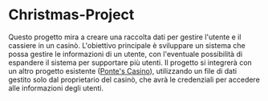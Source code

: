 # Christmas-Project

Questo progetto mira a creare una raccolta dati per gestire l'utente e il cassiere in un casinò. L'obiettivo principale è sviluppare un sistema che possa gestire le informazioni di un utente, con l'eventuale possibilità di espandere il sistema per supportare più utenti. Il progetto si integrerà con un altro progetto esistente ([Ponte's Casino](https://github.com/LucaPontellini/End-of-Year-Project-for-Computer-Science-Poker-.git)), utilizzando un file di dati gestito solo dal proprietario del casinò, che avrà le credenziali per accedere alle informazioni degli utenti.
